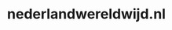 ---
layout: post
title:  "nederlandwereldwijd.nl"
internal_url:  "/dutchgov/nederlandwereldwijd.nl.html"
subdomains_count: 14
all_subdomains_count: 26
urls_count: 12
ssl_rank: 0
http_rank: 66.083333333333
url_link: /data/nederlandwereldwijd.nl/urls.txt
all_subdomains_link: /data/nederlandwereldwijd.nl/all_subdomains.txt
subdomains_link: /data/nederlandwereldwijd.nl/subdomains.txt
categories: dutchgov
---
